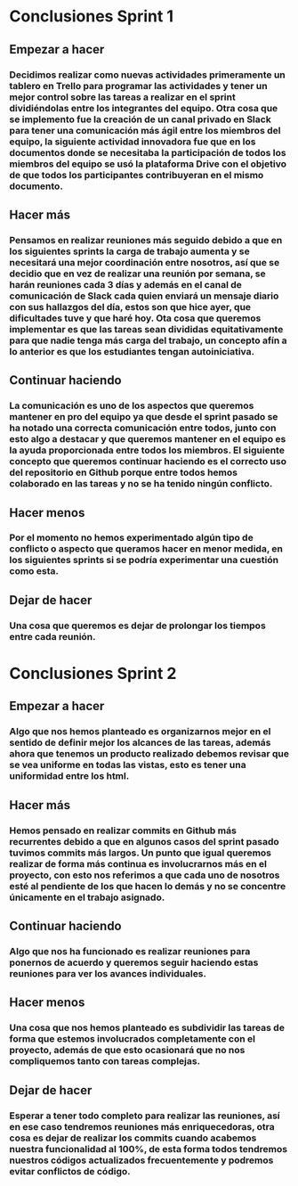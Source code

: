 # Conclusiones Sprint 1
## Empezar a hacer
### Decidimos realizar como nuevas actividades primeramente un tablero en Trello para programar las actividades y tener un mejor control sobre las tareas a realizar en el sprint dividiéndolas entre los integrantes del equipo. Otra cosa que se implemento fue la creación de un canal privado en Slack para tener una comunicación más ágil entre los miembros del equipo, la siguiente actividad innovadora fue que en los documentos donde se necesitaba la participación de todos los miembros del equipo se usó la plataforma Drive con el objetivo de que todos los participantes contribuyeran en el mismo documento.

## Hacer más
### Pensamos en realizar reuniones más seguido debido a que en los siguientes sprints la carga de trabajo aumenta y se necesitará una mejor coordinación entre nosotros, así que se decidio que en vez de realizar una reunión por semana, se harán reuniones cada 3 días y además en el canal de comunicación de Slack cada quien enviará un mensaje diario con sus hallazgos del día, estos son que hice ayer, que dificultades tuve y que haré hoy. Ota cosa que queremos implementar es que las tareas sean divididas equitativamente para que nadie tenga más carga del trabajo, un concepto afín a lo anterior es que los estudiantes tengan autoiniciativa.

## Continuar haciendo
### La comunicación es uno de los aspectos que queremos mantener en pro del equipo ya que desde el sprint pasado se ha notado una correcta comunicación entre todos, junto con esto algo a destacar y que queremos mantener en el equipo es la ayuda proporcionada entre todos los miembros. El siguiente concepto que queremos continuar haciendo es el correcto uso del repositorio en Github porque entre todos hemos colaborado en las tareas y no se ha tenido ningún conflicto.

## Hacer menos
### Por el momento no hemos experimentado algún tipo de conflicto o aspecto que queramos hacer en menor medida, en los siguientes sprints si se podría experimentar una cuestión como esta.

## Dejar de hacer
### Una cosa que queremos es dejar de prolongar los tiempos entre cada reunión.

# Conclusiones Sprint 2
## Empezar a hacer
### Algo que nos hemos planteado es organizarnos mejor en el sentido de definir mejor los alcances de las tareas, además ahora que tenemos un producto realizado debemos revisar que se vea uniforme en todas las vistas, esto es tener una uniformidad entre los html.

## Hacer más
### Hemos pensado en realizar commits en Github más recurrentes debido a que en algunos casos del sprint pasado tuvimos commits más largos. Un punto que igual queremos realizar de forma más continua es involucrarnos más en el proyecto, con esto nos referimos a que cada uno de nosotros esté al pendiente de los que hacen lo demás y no se concentre únicamente en el trabajo asignado.

## Continuar haciendo
### Algo que nos ha funcionado es realizar reuniones para ponernos de acuerdo y queremos seguir haciendo estas reuniones para ver los avances individuales.

## Hacer menos
### Una cosa que nos hemos planteado es subdividir las tareas de forma que estemos involucrados completamente con el proyecto, además de que esto ocasionará que no nos compliquemos tanto con tareas complejas.

## Dejar de hacer
### Esperar a tener todo completo para realizar las reuniones, así en ese caso tendremos reuniones más enriquecedoras, otra cosa es dejar de realizar los commits cuando acabemos nuestra funcionalidad al 100%, de esta forma todos tendremos nuestros códigos actualizados frecuentemente y podremos evitar conflictos de código.